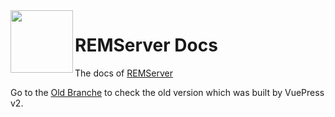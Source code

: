<img width="100" align="left" src="https://pic.rmb.bdstatic.com/bjh/c0f70aee81771615db8599a0fb93cc3e.png">

# REMServer Docs

The docs of [REMServer](https://rems.vercel.app)

Go to the [Old Branche](https://github.com/REMServer/docs/tree/old) to check the old version which was built by VuePress v2.
